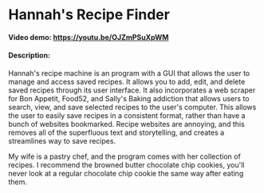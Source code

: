 # Hannah's Recipe Finder
#### Video demo: https://youtu.be/OJZmPSuXpWM
#### Description:
Hannah's recipe machine is an program with a GUI that allows the user to manage and access saved recipes. It allows you to add, edit, and delete saved recipes through its user interface. It also incorporates a web scraper for Bon Appetit, Food52, and Sally's Baking addiction that allows users to search, view, and save selected recipes to the user's computer. This allows the user to easily save recipes in a consistent format, rather than have a bunch of websites bookmarked. Recipe websites are annoying, and this removes all of the superfluous text and storytelling, and creates a streamlines way to save recipes. 

My wife is a pastry chef, and the program comes with her collection of recipes. I recommend the browned butter chocolate chip cookies, you'll never look at a regular chocolate chip cookie the same way after eating them. 
